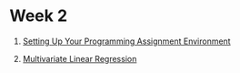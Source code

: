 Week 2
============

  1. [Setting Up Your Programming Assignment Environment](./setting-up-env.md)
  
  1. [Multivariate Linear Regression](./multivariate-linear-regression.md)